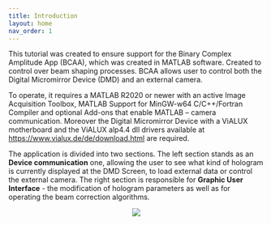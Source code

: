 ```yaml
---
title: Introduction
layout: home
nav_order: 1
---
```

This tutorial was created to ensure support for the Binary Complex Amplitude App (BCAA), which was created in MATLAB software. Created to control over beam shaping processes. BCAA allows user to control both the Digital Micromirror Device (DMD) and an external camera.

To operate, it requires a MATLAB R2020 or newer with an active Image Acquisition Toolbox, MATLAB Support for MinGW-w64 C/C++/Fortran Compiler and optional Add-ons that enable MATLAB – camera communication. Moreover the Digital Micromirror Device with a ViALUX motherboard and the ViALUX alp4.4 dll drivers available at https://www.vialux.de/de/download.html are required.


The application is divided into two sections. The left section stands as an **Device communication** one, allowing the user to see what kind of hologram is currently displayed at the DMD Screen, to load external data or control the external camera. The right section is responsible for **Graphic User Interface** - the modification of hologram parameters as well as for operating the beam correction algorithms.

<p align="center">
  <img src="/BCAA_tutorial/assets/images/Introduction.png">
</p>



